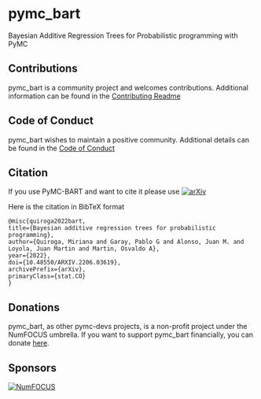 # pymc_bart
Bayesian Additive Regression Trees for Probabilistic programming with PyMC


## Contributions
pymc_bart is a community project and welcomes contributions.
Additional information can be found in the [Contributing Readme](https://github.com/pymc-devs/pymc_bart/blob/main/CONTRIBUTING.md)


## Code of Conduct
pymc_bart wishes to maintain a positive community. Additional details
can be found in the [Code of Conduct](https://github.com/pymc-devs/pymc_bart/blob/main/CODE_OF_CONDUCT.md)

## Citation
If you use PyMC-BART and want to cite it please use [![arXiv](https://img.shields.io/badge/arXiv-2206.03619-b31b1b.svg)](https://arxiv.org/abs/2206.03619)

Here is the citation in BibTeX format

```
@misc{quiroga2022bart,
title={Bayesian additive regression trees for probabilistic programming},
author={Quiroga, Miriana and Garay, Pablo G and Alonso, Juan M. and Loyola, Juan Martin and Martin, Osvaldo A},
year={2022},
doi={10.48550/ARXIV.2206.03619},
archivePrefix={arXiv},
primaryClass={stat.CO}
}
```

## Donations
pymc_bart, as other pymc-devs projects, is a non-profit project under the NumFOCUS umbrella. If you want to support pymc_bart financially, you can donate [here](https://numfocus.org/donate-to-pymc).

## Sponsors
[![NumFOCUS](https://www.numfocus.org/wp-content/uploads/2017/07/NumFocus_LRG.png)](https://numfocus.org)
